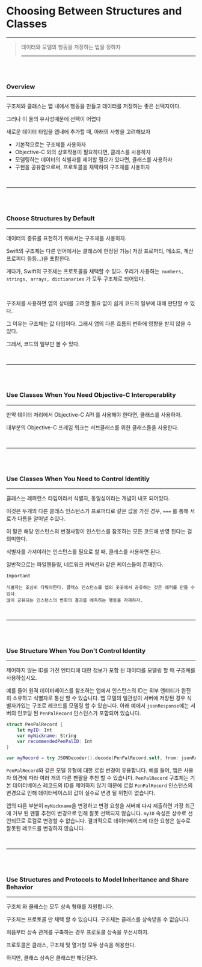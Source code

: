 # Choosing Between Structures and Classes

---

> 데이터와 모델의 행동을 저장하는 법을 정하자
>
> ---



<br>

<br>

### Overview

---

구조체와 클래스는 앱 내에서 행동을 만들고 데이터를 저장하는 좋은 선택지이다.

그러나 이 둘의 유사성때문에 선택이 어렵다



새로운 데이터 타입을 앱내에 추가할 때, 아래의 사항을 고려해보자

- 기본적으로는 구조체를 사용하자
- Objective-C 와의 상호작용이 필요하다면, 클래스를 사용하자
- 모델링하는 데이터의 식별자를 제어할 필요가 있다면, 클래스를 사용하자
- 구현을 공유함으로써, 프로토콜을 채택하여 구조체를 사용하자

<br>

---

<br><br>

### Choose Structures by Default

---

데이터의 종류를 표현하기 위해서는 구조체를 사용하자.

Swift의 구조체는 다른 언어에서는 클래스에 한정된 기능( 저장 프로퍼티, 메소드, 계산 프로퍼티 등등...)을 포함한다.

게다가, Swift의 구조체는 프로토콜을 채택할 수 있다. 우리가 사용하는` numbers, strings, arrays, dictionaries` 가 모두 구조체로 되어있다.

<br>

구조체를 사용하면 앱의 상태를 고려할 필요 없이 쉽게 코드의 일부에 대해 판단할 수 있다.

그 이유는 구조체는 값 타입이다. 그래서 앱의 다른 흐름의 변화에 영향을 받지 않을 수 있다.

그래서, 코드의 일부만 볼 수 있다.

<br>

---

<br><br>

### Use Classes When You Need Objective-C Interoperablity

---

만약 데이터 처리에서 Objective-C API 를 사용해야 한다면,  클래스를 사용하자. 

대부분의 Objective-C 프레임 워크는 서브클래스를 위한 클래스들을 사용한다.

<br>

---

<br><br>

### Use Classes When You Need to Control Identitiy

---

클래스는 레퍼런스 타입이라서 식별자, 동일성이라는 개념이 내포 되어있다.

이것은 두개의 다른 클래스 인스턴스가 프로퍼티로 같은 값을 가진 경우, `===` 를 통해 서로가 다름을 알아낼 수있다.

이 말은 해당 인스턴스의 변경사항이 인스턴스를 참조하는 모든 코드에 반영 된다는 걸 의미한다.

식별자를 가져야하는 인스턴스를 필요로 할 때, 클래스를 사용하면 된다.

일반적으로는 파일핸들링, 네트워크 커넥션과 같은 케이스들이 존재한다.

```
Important

식별자는 조심히 다뤄야한다. 클래스 인스턴스를 앱의 곳곳에서 공유하는 것은 에러를 만들 수 있다.
많이 공유되는 인스턴스의 변화의 결과를 에측하는 행동을 자제하자.
```

<br>

------

<br><br>

### Use Structure When You Don't Control Identity

---

제어하지 않는 ID를 가진 엔터티에 대한 정보가 포함 된 데이터를 모델링 할 때 구조체를 사용하십시오.

예를 들어 원격 데이터베이스를 참조하는 앱에서 인스턴스의 ID는 외부 엔터티가 완전히 소유하고 식별자로 통신 할 수 있습니다. 앱 모델의 일관성이 서버에 저장된 경우 식별자가있는 구조로 레코드를 모델링 할 수 있습니다. 아래 예에서 `jsonResponse`에는 서버의 인코딩 된 `PenPalRecord` 인스턴스가 포함되어 있습니다.

```swift
struct PenPalRecord {
    let myID: Int
    var myNickname: String
    var recommendedPenPalID: Int
}

var myRecord = try JSONDecoder().decode(PenPalRecord.self, from: jsonResponse)

```

`PenPalRecord`와 같은 모델 유형에 대한 로컬 변경이 유용합니다. 예를 들어, 앱은 사용자 의견에 따라 여러 개의 다른 펜팔을 추천 할 수 있습니다. `PenPalRecord` 구조체는 기본 데이터베이스 레코드의 ID를 제어하지 않기 때문에 로컬 `PenPalRecord` 인스턴스의 변경으로 인해 데이터베이스의 값이 실수로 변경 될 위험이 없습니다.

앱의 다른 부분이 `myNickname`을 변경하고 변경 요청을 서버에 다시 제출하면 가장 최근에 거부 된 펜팔 추천이 변경으로 인해 잘못 선택되지 않습니다. `myID` 속성은 상수로 선언되므로 로컬로 변경할 수 없습니다. 결과적으로 데이터베이스에 대한 요청은 실수로 잘못된 레코드를 변경하지 않습니다.

<br>

------

<br><br>

### 

### Use Structures and Protocols to Model Inheritance and Share Behavior

---

구조체 와 클래스는 모두 상속 형태를 지원합니다.

 구조체는 프로토콜 만 채택 할 수 있습니다. 구조체는 클래스를 상속받을 수 없습니다. 

처음부터 상속 관계를 구축하는 경우 프로토콜 상속을 우선시하자.

 프로토콜은 클래스, 구조체 및 열거형 모두 상속을 허용한다.

하지만, 클래스 상속은 클래스만 해당된다.



